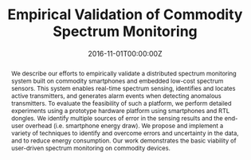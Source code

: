---
title: "Empirical Validation of Commodity Spectrum Monitoring"

# Authors
# If you created a profile for a user (e.g. the default `admin` user), write the username (folder name) here 
# and it will be replaced with their full name and linked to their profile.
authors:
- Ana Nika 
- Zhijing Li 
- Yanzi Zhu 
- Yibo Zhu 
- Ben Y. Zhao 
- admin
- and Haitao Zheng

# Author notes (optional)
# author_notes:
# - "Equal contribution"
# - "Equal contribution"

date: "2016-11-01T00:00:00Z"
doi: ""

# Schedule page publish date (NOT publication's date).
publishDate: "2016-11-01T00:00:00Z"

# Publication type.
# Legend: 0 = Uncategorized; 1 = Conference paper; 2 = Journal article;
# 3 = Preprint / Working Paper; 4 = Report; 5 = Book; 6 = Book section;
# 7 = Thesis; 8 = Patent
publication_types: ["1"]

# Publication name and optional abbreviated publication name.
publication: ACM Conference on Embedded Networked Sensor Systems (SenSys), 2016.
publication_short: SenSys
award: ""

abstract: "We describe our efforts to empirically validate a distributed spectrum monitoring system built on commodity smartphones and embedded low-cost spectrum sensors. This system enables real-time spectrum sensing, identifies and locates active transmitters, and generates alarm events when detecting anomalous transmitters. To evaluate the feasibility of such a platform, we perform detailed experiments using a prototype hardware platform using smartphones and RTL dongles. We identify multiple sources of error in the sensing results and the end-user overhead (i.e. smartphone energy draw). We propose and implement a variety of techniques to identify and overcome errors and uncertainty in the data, and to reduce energy consumption. Our work demonstrates the basic viability of user-driven spectrum monitoring on commodity devices."

# Summary. An optional shortened abstract.
summary: ""

tags: []

# Display this page in the Featured widget?
featured: false

# do not open its dedicated page
nopage: true

# Custom links (uncomment lines below)
url_pdf: ''
url_code: ''
url_dataset: ''
url_poster: ''
url_project: ''
url_slides: ''
url_source: ''
url_video: ''

# Featured image
# To use, add an image named `featured.jpg/png` to your page's folder. 
image:
  caption: ''
  focal_point: ""
  preview_only: false

# Associated Projects (optional).
#   Associate this publication with one or more of your projects.
#   Simply enter your project's folder or file name without extension.
#   E.g. `internal-project` references `content/project/internal-project/index.md`.
#   Otherwise, set `projects: []`.
projects: false

# Slides (optional).
#   Associate this publication with Markdown slides.
#   Simply enter your slide deck's filename without extension.
#   E.g. `slides: "example"` references `content/slides/example/index.md`.
#   Otherwise, set `slides: ""`.
slides: false
---